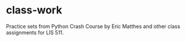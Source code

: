 # class-work
Practice sets from Python Crash Course by Eric Matthes and other class assignments for LIS 511.
